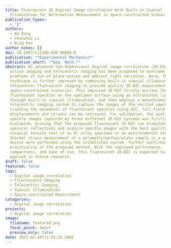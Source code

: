 ```yaml
---
title: Fluorescent 2D Digital Image Correlation With Built‐in Coaxial
  Illumination for Deformation Measurement in Space‐constrained Scenarios
publication_types:
  - "2"
authors:
  - Bo Dong
  - Chenzhuo Li
  - Bing Pan
author_notes: []
doi: 10.1007/s11340-020-00688-0
publication: "*Experimental Mechanics*"
publication_short: "*Exp. Mech.*"
abstract: An advanced two-dimensional digital image correlation (2D-DIC) using
  active imaging and telecentric imaging has been proposed to overcome the
  problems of out-of-plane motion and ambient light variation. Here, the
  technique is further improved by combining built-in coaxial illumination and
  telecentric fluorescent imaging to provide quality 2D-DIC measurement even in
  space-constrained scenarios. This improved 2D-DIC firstly excites the
  fluorescent speckles on the specimen surface using an ultraviolet light source
  through built-in coaxial illumination, and then employs a monochromatic
  telecentric imaging system to capture the images of the excited speckles. By
  tracking the movements of fluorescent speckles using DIC, full-field
  displacements and strains can be retrieved. For validation, the quality of
  speckle images captured by three different 2D-DIC systems was firstly
  evaluated, proving that the proposed fluorescent 2D-DIC can eliminate the
  specular reflections and acquire speckle images with the best quality. A
  uniaxial tensile test of an Al alloy specimen in an environmental chamber and
  thermal strain measurement of a polymethylmethacrylate sample in a water bath
  device were performed using the established system, further confirming the
  practicality of the proposed method. With the improved performance,
  compactness, and ease of use, this fluorescent 2D-DIC is expected to be widely
  applied in future research.
draft: false
featured: false
tags:
  - Digital image correlation
  - Fluorescence Imaging
  - Telecentric Imaging
  - Coaxial Illumination
  - Space-constrained Measurement
categories:
  - Digital image correlation
projects:
  - Digital image correlation
image:
  filename: featured.png
  focal_point: Smart
  preview_only: false
date: 2021-01-20T11:55:33.246Z
---
```

